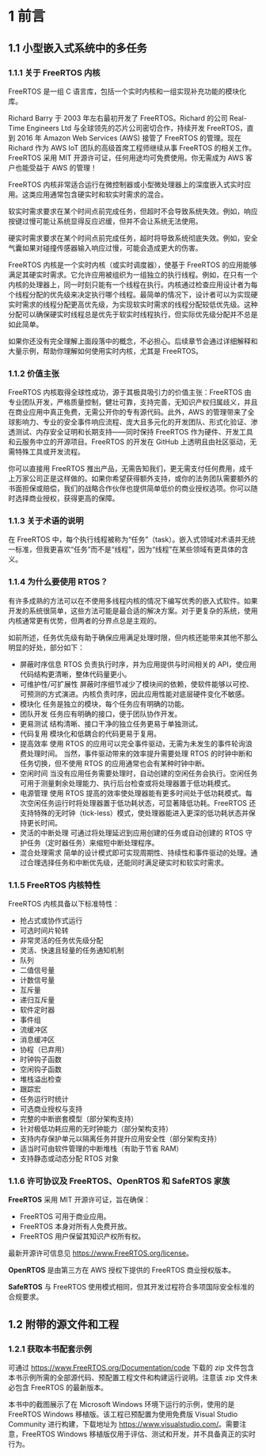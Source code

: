 # 1 前言

## 1.1 小型嵌入式系统中的多任务

### 1.1.1 关于 FreeRTOS 内核

FreeRTOS 是一组 C 语言库，包括一个实时内核和一组实现补充功能的模块化库。

Richard Barry 于 2003 年左右最初开发了 FreeRTOS。Richard 的公司 Real-Time Engineers Ltd 与全球领先的芯片公司密切合作，持续开发 FreeRTOS，直到 2016 年 Amazon Web Services (AWS) 接管了 FreeRTOS 的管理。现在 Richard 作为 AWS IoT 团队的高级首席工程师继续从事 FreeRTOS 的相关工作。FreeRTOS 采用 MIT 开源许可证，任何用途均可免费使用。你无需成为 AWS 客户也能受益于 AWS 的管理！

FreeRTOS 内核非常适合运行在微控制器或小型微处理器上的深度嵌入式实时应用。这类应用通常包含硬实时和软实时需求的混合。

软实时需求要求在某个时间点前完成任务，但超时不会导致系统失效。例如，响应按键过慢可能让系统显得反应迟缓，但并不会让系统无法使用。

硬实时需求要求在某个时间点前完成任务，超时将导致系统彻底失效。例如，安全气囊如果对碰撞传感器输入响应过慢，可能会造成更大的伤害。

FreeRTOS 内核是一个实时内核（或实时调度器），使基于 FreeRTOS 的应用能够满足其硬实时需求。它允许应用被组织为一组独立的执行线程。例如，在只有一个内核的处理器上，同一时刻只能有一个线程在执行。内核通过检查应用设计者为每个线程分配的优先级来决定执行哪个线程。最简单的情况下，设计者可以为实现硬实时需求的线程分配更高优先级，为实现软实时需求的线程分配较低优先级。这种分配可以确保硬实时线程总是优先于软实时线程执行，但实际优先级分配并不总是如此简单。

如果你还没有完全理解上面段落中的概念，不必担心。后续章节会通过详细解释和大量示例，帮助你理解如何使用实时内核，尤其是 FreeRTOS。

### 1.1.2 价值主张

FreeRTOS 内核取得全球性成功，源于其极具吸引力的价值主张：FreeRTOS 由专业团队开发，严格质量控制，健壮可靠，支持完善，无知识产权归属歧义，并且在商业应用中真正免费，无需公开你的专有源代码。此外，AWS 的管理带来了全球影响力、专业的安全事件响应流程、庞大且多元化的开发团队、形式化验证、渗透测试、内存安全证明和长期支持——同时保持 FreeRTOS 作为硬件、开发工具和云服务中立的开源项目。FreeRTOS 的开发在 GitHub 上透明且由社区驱动，无需特殊工具或开发流程。

你可以直接用 FreeRTOS 推出产品，无需告知我们，更无需支付任何费用，成千上万家公司正是这样做的。如果你希望获得额外支持，或你的法务团队需要额外的书面担保或赔偿，我们的战略合作伙伴也提供简单低价的商业授权选项。你可以随时选择商业授权，获得更高的保障。

### 1.1.3 关于术语的说明

在 FreeRTOS 中，每个执行线程被称为“任务”（task）。嵌入式领域对术语并无统一标准，但我更喜欢“任务”而不是“线程”，因为“线程”在某些领域有更具体的含义。

### 1.1.4 为什么要使用 RTOS？

有许多成熟的方法可以在不使用多线程内核的情况下编写优秀的嵌入式软件。如果开发的系统很简单，这些方法可能是最合适的解决方案。对于更复杂的系统，使用内核通常更有优势，但两者的分界点总是主观的。

如前所述，任务优先级有助于确保应用满足处理时限，但内核还能带来其他不那么明显的好处，部分如下：

- 屏蔽时序信息
  RTOS 负责执行时序，并为应用提供与时间相关的 API，使应用代码结构更清晰，整体代码量更小。
- 可维护性/可扩展性
  屏蔽时序细节减少了模块间的依赖，使软件能够以可控、可预测的方式演进。内核负责时序，因此应用性能对底层硬件变化不敏感。
- 模块化
  任务是独立的模块，每个任务应有明确的功能。
- 团队开发
  任务应有明确的接口，便于团队协作开发。
- 更易测试
  结构清晰、接口干净的独立任务更易于单独测试。
- 代码复用
  模块化和低耦合的代码更易于复用。
- 提高效率
  使用 RTOS 的应用可以完全事件驱动，无需为未发生的事件轮询浪费处理时间。
  当然，事件驱动带来的效率提升需要处理 RTOS 的时钟中断和任务切换，但不使用 RTOS 的应用通常也会有某种时钟中断。
- 空闲时间
  当没有应用任务需要处理时，自动创建的空闲任务会执行。空闲任务可用于测量剩余处理能力、执行后台检查或将处理器置于低功耗模式。
- 电源管理
  使用 RTOS 提高的效率使处理器能有更多时间处于低功耗模式。每次空闲任务运行时将处理器置于低功耗状态，可显著降低功耗。FreeRTOS 还支持特殊的无时钟（tick-less）模式，使处理器能进入更深的低功耗状态并保持更长时间。
- 灵活的中断处理
  可通过将处理延迟到应用创建的任务或自动创建的 RTOS 守护任务（定时器任务）来缩短中断处理程序。
- 混合处理需求
  简单的设计模式即可实现周期性、持续性和事件驱动的处理。通过合理选择任务和中断优先级，还能同时满足硬实时和软实时需求。

### 1.1.5 FreeRTOS 内核特性

FreeRTOS 内核具备以下标准特性：

- 抢占式或协作式运行
- 可选时间片轮转
- 非常灵活的任务优先级分配
- 灵活、快速且轻量的任务通知机制
- 队列
- 二值信号量
- 计数信号量
- 互斥量
- 递归互斥量
- 软件定时器
- 事件组
- 流缓冲区
- 消息缓冲区
- 协程（已弃用）
- 时钟钩子函数
- 空闲钩子函数
- 堆栈溢出检查
- 跟踪宏
- 任务运行时统计
- 可选商业授权与支持
- 完整的中断嵌套模型（部分架构支持）
- 针对极低功耗应用的无时钟能力（部分架构支持）
- 支持内存保护单元以隔离任务并提升应用安全性（部分架构支持）
- 适当时可由软件管理的中断堆栈（有助于节省 RAM）
- 支持静态或动态分配 RTOS 对象

### 1.1.6 许可协议及 FreeRTOS、OpenRTOS 和 SafeRTOS 家族

**FreeRTOS** 采用 MIT 开源许可证，旨在确保：

- FreeRTOS 可用于商业应用。
- FreeRTOS 本身对所有人免费开放。
- FreeRTOS 用户保留其知识产权所有权。

最新开源许可信息见 <https://www.FreeRTOS.org/license>。

**OpenRTOS** 是由第三方在 AWS 授权下提供的 FreeRTOS 商业授权版本。

**SafeRTOS** 与 FreeRTOS 使用模式相同，但其开发过程符合多项国际安全标准的合规要求。

## 1.2 附带的源文件和工程

### 1.2.1 获取本书配套示例

可通过 <https://www.FreeRTOS.org/Documentation/code> 下载的 zip 文件包含本书示例所需的全部源代码、预配置工程文件和构建运行说明。注意该 zip 文件未必包含 FreeRTOS 的最新版本。

本书中的截图展示了在 Microsoft Windows 环境下运行的示例，使用的是 FreeRTOS Windows 移植版。该工程已预配置为使用免费版 Visual Studio Community 进行构建，下载地址为 <https://www.visualstudio.com/>。需要注意，FreeRTOS Windows 移植版仅用于评估、测试和开发，并不具备真正的实时行为。

